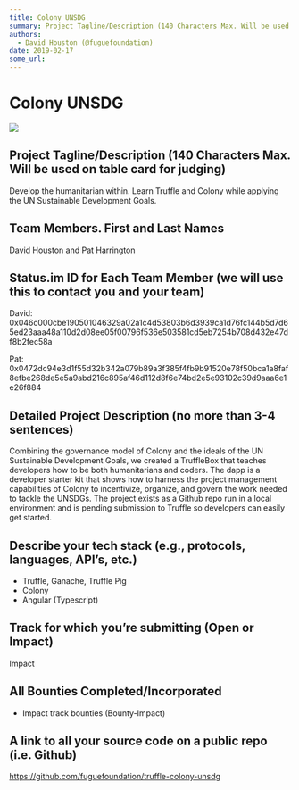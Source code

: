 ```yaml
---
title: Colony UNSDG
summary: Project Tagline/Description (140 Characters Max. Will be used on table card for judging) Develop the humanitarian within. Learn Truffle and Colony while applying the UN Sustainable Development Goals. Team Members. First and Last Names David Houston and Pat Harrington Status.im ID for Each Team Member (we will use this to contact you and your team) David- 0x046c000cbe190501046329a02a1c4d53803b6d3939ca1d76fc144b5d7d65ed23aaa48a110d2d08ee05f00796f536e503581cd5eb7254b708d432e47df8b2fec58a Pat- 0x047
authors:
  - David Houston (@fuguefoundation)
date: 2019-02-17
some_url: 
---
```


# Colony UNSDG


![](https://api.kauri.io:443/ipfs/QmYPYM5XwSS1ovPTHzsmRtD5T3vX1d91XAPaMHVp9mxQJ8)

## Project Tagline/Description (140 Characters Max. Will be used on table card for judging)
Develop the humanitarian within. Learn Truffle and Colony while applying the UN Sustainable Development Goals.

## Team Members. First and Last Names
David Houston and Pat Harrington

## Status.im ID for Each Team Member (we will use this to contact you and your team)
David:
0x046c000cbe190501046329a02a1c4d53803b6d3939ca1d76fc144b5d7d65ed23aaa48a110d2d08ee05f00796f536e503581cd5eb7254b708d432e47df8b2fec58a

Pat:
0x0472dc94e3d1f55d32b342a079b89a3f385f4fb9b91520e78f50bca1a8faf8efbe268de5e5a9abd216c895af46d112d8f6e74bd2e5e93102c39d9aaa6e1e26f884

## Detailed Project Description (no more than 3-4 sentences)
Combining the governance model of Colony and the ideals of the UN Sustainable Development Goals, we created a TruffleBox that teaches developers how to be both humanitarians and coders. The dapp is a developer starter kit that shows how to harness the project management capabilities of Colony to incentivize, organize, and govern the work needed to tackle the UNSDGs. The project exists as a Github repo run in a local environment and is pending submission to Truffle so developers can easily get started.

## Describe your tech stack (e.g., protocols, languages, API’s, etc.)

- Truffle, Ganache, Truffle Pig
- Colony
- Angular (Typescript)

## Track for which you’re submitting (Open or Impact)
Impact

## All Bounties Completed/Incorporated

- Impact track bounties (Bounty-Impact)

## A link to all your source code on a public repo (i.e. Github)
https://github.com/fuguefoundation/truffle-colony-unsdg



